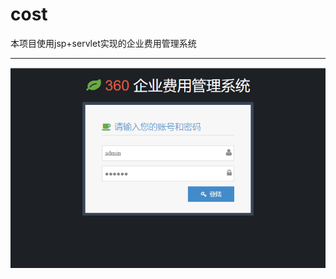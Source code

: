 # cost
本项目使用jsp+servlet实现的企业费用管理系统
***
![login](https://github.com/MRbie/cost/blob/master/login.png)

